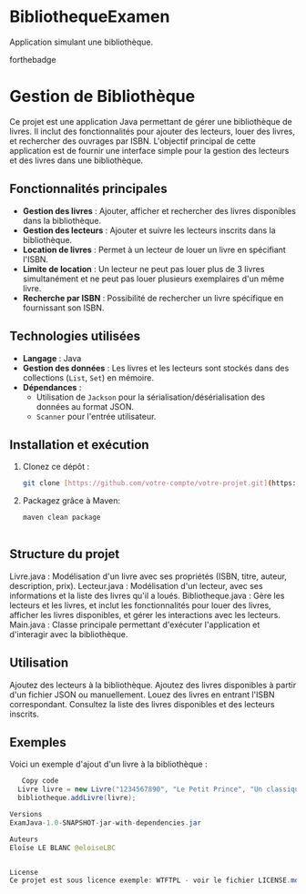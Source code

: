 # BibliothequeExamen
Application simulant une bibliothèque.

forthebadge

# Gestion de Bibliothèque

Ce projet est une application Java permettant de gérer une bibliothèque de livres. Il inclut des fonctionnalités pour ajouter des lecteurs, louer des livres, et rechercher des ouvrages par ISBN. L'objectif principal de cette application est de fournir une interface simple pour la gestion des lecteurs et des livres dans une bibliothèque.

## Fonctionnalités principales

- **Gestion des livres** : Ajouter, afficher et rechercher des livres disponibles dans la bibliothèque.
- **Gestion des lecteurs** : Ajouter et suivre les lecteurs inscrits dans la bibliothèque.
- **Location de livres** : Permet à un lecteur de louer un livre en spécifiant l'ISBN.
- **Limite de location** : Un lecteur ne peut pas louer plus de 3 livres simultanément et ne peut pas louer plusieurs exemplaires d'un même livre.
- **Recherche par ISBN** : Possibilité de rechercher un livre spécifique en fournissant son ISBN.

## Technologies utilisées

- **Langage** : Java
- **Gestion des données** : Les livres et les lecteurs sont stockés dans des collections (`List`, `Set`) en mémoire.
- **Dépendances** : 
  - Utilisation de `Jackson` pour la sérialisation/désérialisation des données au format JSON.
  - `Scanner` pour l'entrée utilisateur.

## Installation et exécution

1. Clonez ce dépôt :
   ```bash
   git clone [https://github.com/votre-compte/votre-projet.git](https://github.com/eloiseLBC/BibliothequeExamen.git)

2. Packagez grâce à Maven:
   ```bash
   maven clean package
  
## Structure du projet
Livre.java : Modélisation d'un livre avec ses propriétés (ISBN, titre, auteur, description, prix).
Lecteur.java : Modélisation d'un lecteur, avec ses informations et la liste des livres qu'il a loués.
Bibliotheque.java : Gère les lecteurs et les livres, et inclut les fonctionnalités pour louer des livres, afficher les livres disponibles, et gérer les interactions avec les lecteurs.
Main.java : Classe principale permettant d'exécuter l'application et d'interagir avec la bibliothèque.

## Utilisation
Ajoutez des lecteurs à la bibliothèque.
Ajoutez des livres disponibles à partir d'un fichier JSON ou manuellement.
Louez des livres en entrant l'ISBN correspondant.
Consultez la liste des livres disponibles et des lecteurs inscrits.

## Exemples
Voici un exemple d'ajout d'un livre à la bibliothèque :
```java
   Copy code
  Livre livre = new Livre("1234567890", "Le Petit Prince", "Un classique de la littérature", "Antoine de Saint-Exupéry", 15.99);
  bibliotheque.addLivre(livre);

Versions
ExamJava-1.0-SNAPSHOT-jar-with-dependencies.jar

Auteurs
Eloïse LE BLANC @eloiseLBC


License
Ce projet est sous licence exemple: WTFTPL - voir le fichier LICENSE.md pour plus d'informations
